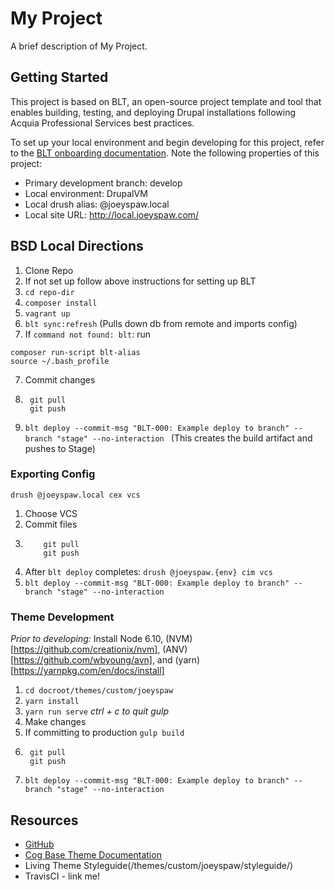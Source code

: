 # My Project

A brief description of My Project.

## Getting Started

This project is based on BLT, an open-source project template and tool that enables building, testing, and deploying Drupal installations following Acquia Professional Services best practices.

To set up your local environment and begin developing for this project, refer to the [BLT onboarding documentation](http://blt.readthedocs.io/en/latest/readme/onboarding/). Note the following properties of this project:
* Primary development branch: develop
* Local environment: DrupalVM
* Local drush alias: @joeyspaw.local
* Local site URL: http://local.joeyspaw.com/

## BSD Local Directions
1. Clone Repo
2. If not set up follow above instructions for setting up BLT
3. `cd repo-dir`
4. `composer install`
4. `vagrant up`
5. `blt sync:refresh` (Pulls down db from remote and imports config)
6. If `command not found: blt`: run 
```
composer run-script blt-alias
source ~/.bash_profile
```
7. Commit changes
8. ```
    git pull
    git push

8. `blt deploy --commit-msg "BLT-000: Example deploy to branch" --branch "stage" --no-interaction
` (This creates the build artifact and pushes to Stage)

### Exporting Config
`drush @joeyspaw.local cex vcs`

1. Choose VCS
2. Commit files
3. ```
       git pull
       git push
4. After `blt deploy` completes: `drush @joeyspaw.{env} cim vcs`
5. `blt deploy --commit-msg "BLT-000: Example deploy to branch" --branch "stage" --no-interaction
`


### Theme Development
_Prior to developing:_
Install Node 6.10, (NVM)[https://github.com/creationix/nvm], (ANV)[https://github.com/wbyoung/avn], and (yarn)[https://yarnpkg.com/en/docs/install] 

1. `cd docroot/themes/custom/joeyspaw`
2. `yarn install`
3. `yarn run serve` _ctrl + c to quit gulp_
4. Make changes
5. If committing to production `gulp build`
6. ```$xslt
    git pull
    git push

7. `blt deploy --commit-msg "BLT-000: Example deploy to branch" --branch "stage" --no-interaction`


## Resources

* [GitHub](https://github.com/grshane/joeyspaw)
* [Cog Base Theme Documentation](https://github.com/acquia-pso/cog/blob/8.x-1.x/STARTERKIT/README.md)
* Living Theme Styleguide(/themes/custom/joeyspaw/styleguide/)
* TravisCI - link me!
